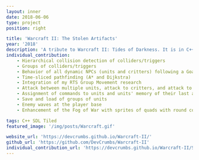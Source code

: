 ```yaml
---
layout: inner
date: 2018-06-06
type: project
position: right

title: 'Warcraft II: The Stolen Artifacts'
year: '2018'
description: 'A tribute to Warcraft II: Tides of Darkness. It is in C++. We were a team of 7 people.'
individual_contribution:
    - Hierarchical collision detection of colliders/triggers
    - Groups of colliders/triggers
    - Behavior of all dynamic NPCs (units and critters) following a Goal-Driven Agent Behavior approach
    - Time-sliced pathfinding (A* and Dijkstra)
    - Integration of my RTS Group Movement research
    - Attack between multiple units, attack to critters, and attack to buildings
    - Assignment of commands to units and units' memory of their last assigned command
    - Save and load of groups of units
    - Enemy waves at the player base
    - Enhancement of the Fog of War with sprites of quads with round corners

tags: C++ SDL Tiled
featured_image: '/img/posts/Warcraft.gif'

website_url: 'https://devcrumbs.github.io/Warcraft-II/'
github_url: 'https://github.com/DevCrumbs/Warcraft-II'
individual_contribution_url: 'https://devcrumbs.github.io/Warcraft-II/Sandra_Alvarez'
---
```

